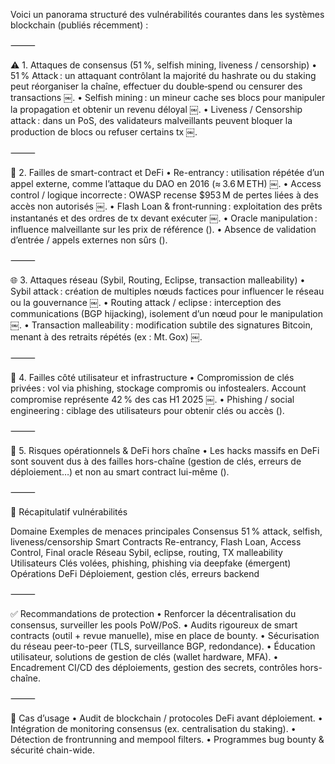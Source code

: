 Voici un panorama structuré des vulnérabilités courantes dans les systèmes blockchain (publiés récemment) :

⸻

⚠️ 1. Attaques de consensus (51 %, selfish mining, liveness / censorship)
	•	51 % Attack : un attaquant contrôlant la majorité du hashrate ou du staking peut réorganiser la chaîne, effectuer du double‑spend ou censurer des transactions  ￼.
	•	Selfish mining : un mineur cache ses blocs pour manipuler la propagation et obtenir un revenu déloyal  ￼.
	•	Liveness / Censorship attack : dans un PoS, des validateurs malveillants peuvent bloquer la production de blocs ou refuser certains tx  ￼.

⸻

🐛 2. Failles de smart-contract et DeFi
	•	Re-entrancy : utilisation répétée d’un appel externe, comme l’attaque du DAO en 2016 (≈ 3.6 M ETH)  ￼.
	•	Access control / logique incorrecte : OWASP recense $953 M de pertes liées à des accès non autorisés  ￼.
	•	Flash Loan & front‑running : exploitation des prêts instantanés et des ordres de tx devant exécuter  ￼.
	•	Oracle manipulation : influence malveillante sur les prix de référence ().
	•	Absence de validation d’entrée / appels externes non sûrs ().

⸻

🌐 3. Attaques réseau (Sybil, Routing, Eclipse, transaction malleability)
	•	Sybil attack : création de multiples nœuds factices pour influencer le réseau ou la gouvernance  ￼.
	•	Routing attack / eclipse : interception des communications (BGP hijacking), isolement d’un nœud pour le manipulation  ￼.
	•	Transaction malleability : modification subtile des signatures Bitcoin, menant à des retraits répétés (ex : Mt. Gox)  ￼.

⸻

🔑 4. Failles côté utilisateur et infrastructure
	•	Compromission de clés privées : vol via phishing, stockage compromis ou infostealers. Account compromise représente 42 % des cas H1 2025  ￼.
	•	Phishing / social engineering : ciblage des utilisateurs pour obtenir clés ou accès ().

⸻

🏦 5. Risques opérationnels & DeFi hors chaîne
	•	Les hacks massifs en DeFi sont souvent dus à des failles hors-chaîne (gestion de clés, erreurs de déploiement…) et non au smart contract lui-même ().

⸻

🧠 Récapitulatif vulnérabilités

Domaine	Exemples de menaces principales
Consensus	51 % attack, selfish, liveness/censorship
Smart Contracts	Re-entrancy, Flash Loan, Access Control, Final oracle
Réseau	Sybil, eclipse, routing, TX malleability
Utilisateurs	Clés volées, phishing, phishing via deepfake (émergent)
Opérations DeFi	Déploiement, gestion clés, erreurs backend


⸻

✅ Recommandations de protection
	•	Renforcer la décentralisation du consensus, surveiller les pools PoW/PoS.
	•	Audits rigoureux de smart contracts (outil + revue manuelle), mise en place de bounty.
	•	Sécurisation du réseau peer-to-peer (TLS, surveillance BGP, redondance).
	•	Éducation utilisateur, solutions de gestion de clés (wallet hardware, MFA).
	•	Encadrement CI/CD des déploiements, gestion des secrets, contrôles hors-chaîne.

⸻

🎯 Cas d’usage
	•	Audit de blockchain / protocoles DeFi avant déploiement.
	•	Intégration de monitoring consensus (ex. centralisation du staking).
	•	Détection de frontrunning and mempool filters.
	•	Programmes bug bounty & sécurité chain-wide.

